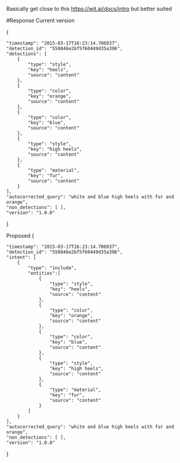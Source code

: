 Basically get close to this https://wit.ai/docs/intro but better suited

#Response
Current version

{

    "timestamp": "2015-03-17T16:23:14.706937",
    "detection_id": "550846e2bf5f60449d35a396",
    "detections": [
        {
            "type": "style",
            "key": "heels",
            "source": "content"
        },
        {
            "type": "color",
            "key": "orange",
            "source": "content"
        },
        {
            "type": "color",
            "key": "blue",
            "source": "content"
        },
        {
            "type": "style",
            "key": "high heels",
            "source": "content"
        },
        {
            "type": "material",
            "key": "fur",
            "source": "content"
        }
    ],
    "autocorrected_query": "white and blue high heels with fur and orange",
    "non_detections": [ ],
    "version": "1.0.0"
}

Proposed
{

    "timestamp": "2015-03-17T16:23:14.706937",
    "detection_id": "550846e2bf5f60449d35a396",
    "intent": [
        {
            "type": "include",
            "entities":[
                {
                    "type": "style",
                    "key": "heels",
                    "source": "content"
                },
                {
                    "type": "color",
                    "key": "orange",
                    "source": "content"
                },
                {
                    "type": "color",
                    "key": "blue",
                    "source": "content"
                },
                {
                    "type": "style",
                    "key": "high heels",
                    "source": "content"
                },
                {
                    "type": "material",
                    "key": "fur",
                    "source": "content"
                }
            ]
        }
    ],
    "autocorrected_query": "white and blue high heels with fur and orange",
    "non_detections": [ ],
    "version": "1.0.0"
}
